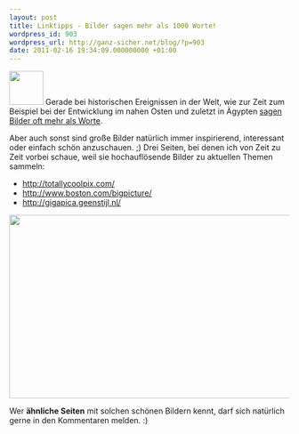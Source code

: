 ```yaml
---
layout: post
title: Linktipps - Bilder sagen mehr als 1000 Worte!
wordpress_id: 903
wordpress_url: http://ganz-sicher.net/blog/?p=903
date: 2011-02-16 19:34:09.000000000 +01:00
---
```

<a href="http://ganz-sicher.net/blog/wp-content/uploads/showfoto.png"><img class="alignleft size-full wp-image-908" title="showfoto" src="http://ganz-sicher.net/blog/wp-content/uploads/showfoto.png" alt="" width="61" height="61" /></a> Gerade bei historischen Ereignissen in der Welt, wie zur Zeit zum Beispiel bei der Entwicklung im nahen Osten und zuletzt in Ägypten <a href="http://totallycoolpix.com/2011/02/the-egypt-protests-from-start-to-finish/">sagen Bilder oft mehr als Worte</a>.

Aber auch sonst sind große Bilder natürlich immer inspirierend, interessant oder einfach schön anzuschauen. ;)
Drei Seiten, bei denen ich von Zeit zu Zeit vorbei schaue, weil sie hochauflösende Bilder zu aktuellen Themen sammeln:
<ul>
	<li><a href="http://totallycoolpix.com/">http://totallycoolpix.com/</a></li>
	<li><a href="http://www.boston.com/bigpicture/">http://www.boston.com/bigpicture/</a></li>
	<li><a href="http://gigapica.geenstijl.nl/">http://gigapica.geenstijl.nl/</a></li>
</ul>
<a href="http://totallycoolpix.com/wp-content/uploads/2011/28012011_egypte_riots/egypte_01.jpg"><img style="display: block; margin-left: auto; margin-right: auto;" src="http://totallycoolpix.com/wp-content/uploads/2011/28012011_egypte_riots/egypte_01.jpg" alt="" width="547" height="330" /></a>

Wer <strong>ähnliche Seiten</strong> mit solchen schönen Bildern kennt, darf sich natürlich gerne in den Kommentaren melden. :)
